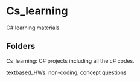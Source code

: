 # Cs_learning
C# learning materials



## Folders

Cs_learning: C# projects including all the c# codes.

textbased_HWs: non-coding, concept questions

